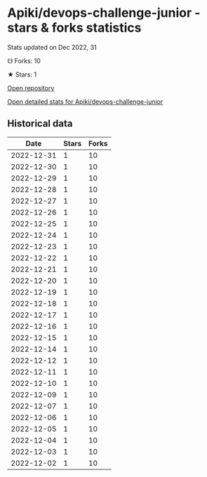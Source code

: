 # Apiki/devops-challenge-junior - stars & forks statistics

Stats updated on Dec 2022, 31

☋ Forks: 10

★ Stars: 1

[Open repository](https://github.com/Apiki/devops-challenge-junior)

[Open detailed stats for Apiki/devops-challenge-junior](https://reviewgithub.com/rep/Apiki/devops-challenge-junior)

## Historical data
| Date | Stars | Forks |
|------|-------|-------|
| 2022-12-31 | 1 | 10 | 
| 2022-12-30 | 1 | 10 | 
| 2022-12-29 | 1 | 10 | 
| 2022-12-28 | 1 | 10 | 
| 2022-12-27 | 1 | 10 | 
| 2022-12-26 | 1 | 10 | 
| 2022-12-25 | 1 | 10 | 
| 2022-12-24 | 1 | 10 | 
| 2022-12-23 | 1 | 10 | 
| 2022-12-22 | 1 | 10 | 
| 2022-12-21 | 1 | 10 | 
| 2022-12-20 | 1 | 10 | 
| 2022-12-19 | 1 | 10 | 
| 2022-12-18 | 1 | 10 | 
| 2022-12-17 | 1 | 10 | 
| 2022-12-16 | 1 | 10 | 
| 2022-12-15 | 1 | 10 | 
| 2022-12-14 | 1 | 10 | 
| 2022-12-12 | 1 | 10 | 
| 2022-12-11 | 1 | 10 | 
| 2022-12-10 | 1 | 10 | 
| 2022-12-09 | 1 | 10 | 
| 2022-12-07 | 1 | 10 | 
| 2022-12-06 | 1 | 10 | 
| 2022-12-05 | 1 | 10 | 
| 2022-12-04 | 1 | 10 | 
| 2022-12-03 | 1 | 10 | 
| 2022-12-02 | 1 | 10 | 

